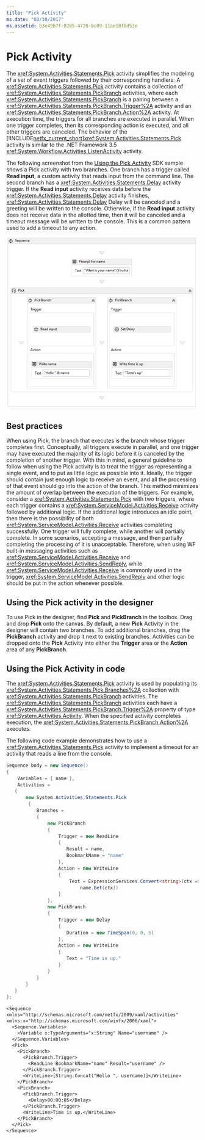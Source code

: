 ```yaml
---
title: "Pick Activity"
ms.date: "03/30/2017"
ms.assetid: b3e49b7f-0285-4720-8c09-11ae18f0d53e
---
```

# Pick Activity
The <xref:System.Activities.Statements.Pick> activity simplifies the modeling of a set of event triggers followed by their corresponding handlers.  A <xref:System.Activities.Statements.Pick> activity contains a collection of <xref:System.Activities.Statements.PickBranch> activities, where each <xref:System.Activities.Statements.PickBranch> is a pairing between a <xref:System.Activities.Statements.PickBranch.Trigger%2A> activity and an <xref:System.Activities.Statements.PickBranch.Action%2A> activity.  At execution time, the triggers for all branches are executed in parallel.  When one trigger completes, then its corresponding action is executed, and all other triggers are canceled.  The behavior of the [!INCLUDE[netfx_current_short](../../../includes/netfx-current-short-md.md)]<xref:System.Activities.Statements.Pick> activity is similar to the .NET Framework 3.5 <xref:System.Workflow.Activities.ListenActivity> activity.  
  
 The following screenshot from the [Using the Pick Activity](./samples/using-the-pick-activity.md) SDK sample shows a Pick activity with two branches.  One branch has a trigger called **Read input**, a custom activity that reads input from the command line. The second branch has a <xref:System.Activities.Statements.Delay> activity trigger. If the **Read input** activity receives data before the <xref:System.Activities.Statements.Delay> activity finishes, <xref:System.Activities.Statements.Delay> Delay will be canceled and a greeting will be written to the console.  Otherwise, if the **Read input** activity does not receive data in the allotted time, then it will be canceled and a timeout message will be written to the console.  This is a common pattern used to add a timeout to any action.  
  
 ![Pick Activity](./media/pick-activity/pick-activity-two-branches.jpg)  
  
## Best practices  
 When using Pick, the branch that executes is the branch whose trigger completes first.  Conceptually, all triggers execute in parallel, and one trigger may have executed the majority of its logic before it is canceled by the completion of another trigger.  With this in mind, a general guideline to follow when using the Pick activity is to treat the trigger as representing a single event, and to put as little logic as possible into it.  Ideally, the trigger should contain just enough logic to receive an event, and all the processing of that event should go into the action of the branch.  This method minimizes the amount of overlap between the execution of the triggers.  For example, consider a <xref:System.Activities.Statements.Pick> with two triggers, where each trigger contains a <xref:System.ServiceModel.Activities.Receive> activity followed by additional logic.  If the additional logic introduces an idle point, then there is the possibility of both <xref:System.ServiceModel.Activities.Receive> activities completing successfully.  One trigger will fully complete, while another will partially complete.  In some scenarios, accepting a message, and then partially completing the processing of it is unacceptable.  Therefore, when using WF built-in messaging activities such as <xref:System.ServiceModel.Activities.Receive> and <xref:System.ServiceModel.Activities.SendReply>, while <xref:System.ServiceModel.Activities.Receive> is commonly used in the trigger, <xref:System.ServiceModel.Activities.SendReply> and other logic should be put in the action whenever possible.  
  
## Using the Pick activity in the designer  
 To use Pick in the designer, find **Pick** and **PickBranch** in the toolbox.  Drag and drop **Pick** onto the canvas.  By default, a new **Pick** Activity in the designer will contain two branches.  To add additional branches, drag the **PickBranch** activity and drop it next to existing branches. Activities can be dropped onto the **Pick** Activity into either the **Trigger** area or the **Action** area of any **PickBranch**.  
  
## Using the Pick Activity in code  
 The <xref:System.Activities.Statements.Pick> activity is used by populating its <xref:System.Activities.Statements.Pick.Branches%2A> collection with <xref:System.Activities.Statements.PickBranch> activities. The <xref:System.Activities.Statements.PickBranch> activities each have a <xref:System.Activities.Statements.PickBranch.Trigger%2A> property of type <xref:System.Activities.Activity>. When the specified activity completes execution, the <xref:System.Activities.Statements.PickBranch.Action%2A> executes.  
  
 The following code example demonstrates how to use a <xref:System.Activities.Statements.Pick> activity to implement a timeout for an activity that reads a line from the console.  
  
```csharp  
Sequence body = new Sequence()  
{  
    Variables = { name },  
    Activities =   
   {  
       new System.Activities.Statements.Pick  
        {  
           Branches =   
           {  
               new PickBranch  
               {  
                   Trigger = new ReadLine  
                   {  
                      Result = name,  
                      BookmarkName = "name"  
                   },  
                   Action = new WriteLine   
                   {   
                       Text = ExpressionServices.Convert<string>(ctx => "Hello " +   
                           name.Get(ctx))   
                   }  
               },  
               new PickBranch  
               {  
                   Trigger = new Delay  
                   {  
                      Duration = new TimeSpan(0, 0, 5)  
                   },  
                   Action = new WriteLine  
                   {  
                      Text = "Time is up."  
                   }  
               }  
           }  
       }  
   }  
};  
```  
  
```xaml  
<Sequence xmlns="http://schemas.microsoft.com/netfx/2009/xaml/activities" xmlns:x="http://schemas.microsoft.com/winfx/2006/xaml">  
  <Sequence.Variables>  
    <Variable x:TypeArguments="x:String" Name="username" />  
  </Sequence.Variables>  
  <Pick>  
    <PickBranch>  
      <PickBranch.Trigger>  
        <ReadLine BookmarkName="name" Result="username" />  
      </PickBranch.Trigger>  
      <WriteLine>[String.Concat("Hello ", username)]</WriteLine>  
    </PickBranch>  
    <PickBranch>  
      <PickBranch.Trigger>  
        <Delay>00:00:05</Delay>  
      </PickBranch.Trigger>  
      <WriteLine>Time is up.</WriteLine>  
    </PickBranch>  
  </Pick>  
</Sequence>  
```
